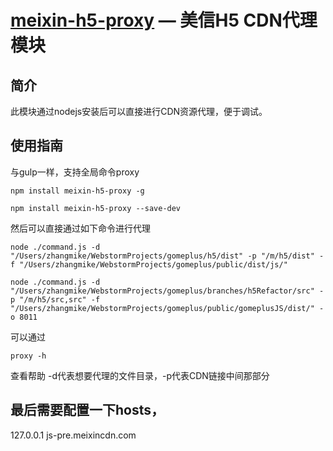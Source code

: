 [meixin-h5-proxy](https://github.com/yanglang1987500/meixin-h5-proxy) — 美信H5 CDN代理模块
==================================================

简介
----

此模块通过nodejs安装后可以直接进行CDN资源代理，便于调试。

使用指南
----
与gulp一样，支持全局命令proxy<br>

```
npm install meixin-h5-proxy -g
```
```
npm install meixin-h5-proxy --save-dev
```

然后可以直接通过如下命令进行代理
```
node ./command.js -d "/Users/zhangmike/WebstormProjects/gomeplus/h5/dist" -p "/m/h5/dist" -f "/Users/zhangmike/WebstormProjects/gomeplus/public/dist/js/"
```

```
node ./command.js -d "/Users/zhangmike/WebstormProjects/gomeplus/branches/h5Refactor/src" -p "/m/h5/src,src" -f "/Users/zhangmike/WebstormProjects/gomeplus/public/gomeplusJS/dist/" -o 8011
```

可以通过
```
proxy -h
```
查看帮助
-d代表想要代理的文件目录，-p代表CDN链接中间那部分


最后需要配置一下hosts，
---
127.0.0.1  js-pre.meixincdn.com